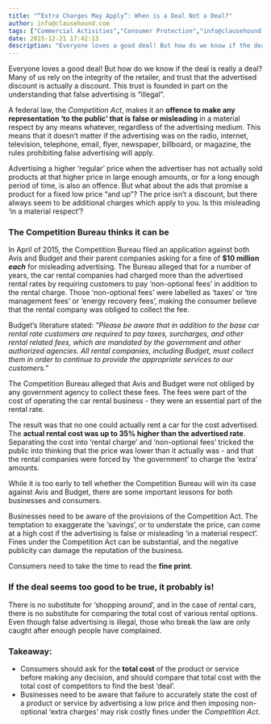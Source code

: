 ```yaml
---
title: "“Extra Charges May Apply”: When is a Deal Not a Deal?"
author: info@clausehound.com
tags: ["Commercial Activities","Consumer Protection","info@clausehound.com"]
date: 2015-12-21 17:42:13
description: "Everyone loves a good deal! But how do we know if the deal is really a deal? Many of us rely on the integrity of the retailer, and trust that the advertised discount is actually a discount."
---
```


 

Everyone loves a good deal! But how do we know if the deal is really a deal? Many of us rely on the integrity of the retailer, and trust that the advertised discount is actually a discount. This trust is founded in part on the understanding that false advertising is “illegal”.

A federal law, the *Competition Act*, makes it an **offence to make any representation ‘to the public’ that is false or misleading** in a material respect by any means whatever, regardless of the advertising medium. This means that it doesn’t matter if the advertising was on the radio, internet, television, telephone, email, flyer, newspaper, billboard, or magazine, the rules prohibiting false advertising will apply.

Advertising a higher ‘regular’ price when the advertiser has not actually sold products at that higher price in large enough amounts, or for a long enough period of time, is also an offence. But what about the ads that promise a product for a fixed low price “and up”? The price isn’t a discount, but there always seem to be additional charges which apply to you. Is this misleading ‘in a material respect’?

### The Competition Bureau thinks it can be
In April of 2015, the Competition Bureau filed an application against both Avis and Budget and their parent companies asking for a fine of **$10 million *each*** for misleading advertising. The Bureau alleged that for a number of years, the car rental companies had charged more than the advertised rental rates by requiring customers to pay ‘non-optional fees’ in addition to the rental charge. Those ‘non-optional fees’ were labelled as ‘taxes’ or ‘tire management fees’ or ‘energy recovery fees’, making the consumer believe that the rental company was obliged to collect the fee. 

Budget’s literature stated: *"Please be aware that in addition to the base car rental rate customers are required to pay taxes, surcharges, and other rental related fees, which are mandated by the government and other authorized agencies. All rental companies, including Budget, must collect them in order to continue to provide the appropriate services to our customers."*

The Competition Bureau alleged that Avis and Budget were not obliged by any government agency to collect these fees. The fees were part of the cost of operating the car rental business - they were an essential part of the rental rate.

The result was that no one could actually rent a car for the cost advertised. The **actual rental cost was up to 35% higher than the advertised rate**. Separating the cost into ‘rental charge’ and ‘non-optional fees’ tricked the public into thinking that the price was lower than it actually was - and that the rental companies were forced by ‘the government’ to charge the ‘extra’ amounts.

While it is too early to tell whether the Competition Bureau will win its case against Avis and Budget, there are some important lessons for both businesses and consumers.

Businesses need to be aware of the provisions of the Competition Act. The temptation to exaggerate the ‘savings’, or to understate the price, can come at a high cost if the advertising is false or misleading ‘in a material respect’. Fines under the Competition Act can be substantial, and the negative publicity can damage the reputation of the business.

Consumers need to take the time to read the **fine print**. 

### If the deal seems too good to be true, it probably is! 

There is no substitute for ‘shopping around’, and in the case of rental cars, there is no substitute for comparing the total cost of various rental options. Even though false advertising is illegal, those who break the law are only caught after enough people have complained.

 

### Takeaway:
- Consumers should ask for the **total cost** of the product or service before making any decision, and should compare that total cost with the total cost of competitors to find the best ‘deal’.
- Businesses need to be aware that failure to accurately state the cost of a product or service by advertising a low price and then imposing non-optional ‘extra charges’ may risk costly fines under the *Competition Act*.
